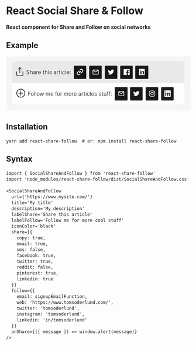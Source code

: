 # React Social Share & Follow

**React component for Share and Follow on social networks**

## Example

![Example use of react-share-follow](docs/demo.png)

## Installation

    yarn add react-share-follow  # or: npm install react-share-follow

## Syntax

    import { SocialShareAndFollow } from 'react-share-follow'
    import 'node_modules/react-share-follow/dist/SocialShareAndFollow.css'
    
    <SocialShareAndFollow
      url={'https://www.mysite.com/'}
      title='My title'
      description='My description'
      labelShare='Share this article'
      labelFollow='Follow me for more cool stuff'
      iconColor='black'
      share={{
        copy: true,
        email: true,
        sms: false,
        facebook: true,
        twitter: true,
        reddit: false,
        pinterest: true,
        linkedin: true
      }}
      follow={{
        email: signupEmailFunction,
        web: 'https://www.tomsoderlund.com/',
        twitter: 'tomsoderlund',
        instagram: 'tomsoderlund',
        linkedin: 'in/tomsoderlund'
      }}
      onShare={({ message }) => window.alert(message)}
    />
